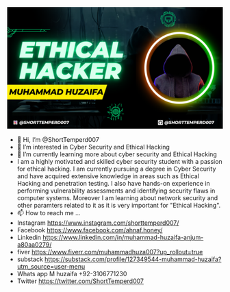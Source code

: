 
<img src="bg.png" alt="1">



- 👋 Hi, I’m @ShortTemperd007
- 👀 I’m interested in Cyber Security and Ethical Hacking
- 🌱 I’m currently learning more about cyber security and Ethical Hacking
- I am a highly motivated and skilled cyber security student with a passion for ethical hacking. I
am
currently pursuing a degree in Cyber Security and have acquired extensive knowledge in
areas such
as Ethical Hacking and penetration testing. I also have hands-on experience in performing
vulnerability assessments and identifying security flaws in computer systems. Moreover I am
learning about network security and other paramters related to it as it is very important for
"Ethical
Hacking".
- 📫 How to reach me ...
- Instagram  https://www.instagram.com/shorttemperd007/
- Facebook   https://www.facebook.com/ahnaf.honey/
- Linkedin   https://www.linkedin.com/in/muhammad-huzaifa-anjum-a80aa0279/
- fiver      https://www.fiverr.com/muhammadhuza007?up_rollout=true
- substack   https://substack.com/profile/127349544-muhammad-huzaifa?utm_source=user-menu
- Whats app  M huzaifa +92-3106771230
- Twitter    https://twitter.com/ShortTemperd007
 

<!---
ShortTemperd007/ShortTemperd007 is a ✨ special ✨ repository because its `README.md` (this file) appears on your GitHub profile.
You can click the Preview link to take a look at your changes.
--->

